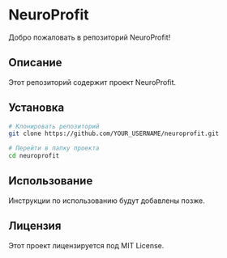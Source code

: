# NeuroProfit

Добро пожаловать в репозиторий NeuroProfit!

## Описание

Этот репозиторий содержит проект NeuroProfit.

## Установка

```bash
# Клонировать репозиторий
git clone https://github.com/YOUR_USERNAME/neuroprofit.git

# Перейти в папку проекта
cd neuroprofit
```

## Использование

Инструкции по использованию будут добавлены позже.

## Лицензия

Этот проект лицензируется под MIT License. 